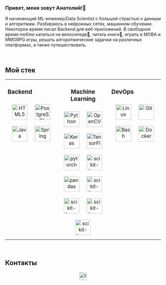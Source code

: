 ### <div align="justify">Привет, меня зовут Анатолий!👋</div>
  

Я начинающий ML-инженер/Data Scientist с большой страстью к данным и алгоритмам. Разбираюсь в нейронных сетях, машинном обучении. Некоторое время писал Backend для веб-приложений. В свободное время люблю кататься на велосипеде🚴, читать книги📖, играть в MOBA и MMORPG игры, решать алгоритмические задачки на различных платформах, а также путешествовать.  
  

<br/>  


## Мой стек  
<table><tr><td valign="top" width="33%">



### Backend  
<div align="center">  
<a href="https://en.wikipedia.org/wiki/HTML5" target="_blank"><img style="margin: 10px" src="https://profilinator.rishav.dev/skills-assets/html5-original-wordmark.svg" alt="HTML5" height="50" /></a>  
<a href="https://www.postgresql.org/" target="_blank"><img style="margin: 10px" src="https://profilinator.rishav.dev/skills-assets/postgresql-original-wordmark.svg" alt="PostgreSQL" height="50" /></a>  
<a href="https://www.java.com/" target="_blank"><img style="margin: 10px" src="https://profilinator.rishav.dev/skills-assets/java-original-wordmark.svg" alt="Java" height="50" /></a>  
<a href="https://docs.spring.io/spring-framework/docs/3.0.x/reference/expressions.html#:~:text=The%20Spring%20Expression%20Language%20(SpEL,and%20basic%20string%20templating%20functionality." target="_blank"><img style="margin: 10px" src="https://profilinator.rishav.dev/skills-assets/springio-icon.svg" alt="Spring" height="50" /></a>  
</div>  

![]()  


</td><td valign="top" width="33%" align="center">



### Machine Learning  
<div align="center">  
<a href="https://www.python.org/" target="_blank"><img style="margin: 10px" src="https://profilinator.rishav.dev/skills-assets/python-original.svg" alt="Python" height="50" /></a>  
<a href="https://opencv.org/" target="_blank"><img style="margin: 10px" src="https://profilinator.rishav.dev/skills-assets/opencv-icon.svg" alt="OpenCV" height="50" /></a>  
<a href="https://keras.io/" target="_blank"><img style="margin: 10px" src="https://profilinator.rishav.dev/skills-assets/keras.png" alt="Keras" height="50" /></a>  
<a href="https://www.tensorflow.org/" target="_blank"><img style="margin: 10px" src="https://profilinator.rishav.dev/skills-assets/tensorflow-icon.svg" alt="TensorFlow" height="50" /></a>  
<a href="https://pytorch.org/" target="_blank"><img style="margin: 10px" src="https://profilinator.rishav.dev/skills-assets/pytorch-icon.svg" alt="pytorch" height="50" /></a>
<a href="https://scikit-learn.org/" target="_blank"><img style="margin: 10px" src="https://datastart.ru/blog/assets/uploads/cXhLkkaDc7xyZkbRtPHv2RhGRWIFCuhN.jpg" alt="scikit-learn" height="50" /></a>
<a href="https://pandas.pydata.org/" target="_blank"><img style="margin: 10px" src="https://encrypted-tbn0.gstatic.com/images?q=tbn:ANd9GcRSu9xFbA6COOd9Wq-koFEoAFD7wpFgbvdz6Q&s" alt="pandas" height="50" /></a>
<a href="https://numpy.org/" target="_blank"><img style="margin: 10px" src="https://avatars.githubusercontent.com/u/288276?s=280&v=4" alt="scikit-learn" height="50" /></a>
<a href="https://scipy.org/" target="_blank"><img style="margin: 10px" src="https://encrypted-tbn0.gstatic.com/images?q=tbn:ANd9GcTGnfhZwoeVtV8kGJjOCAyuBBLEWWpC7OFiqQ&s" alt="scikit-learn" height="50" /></a>
<a href="https://huggingface.co/" target="_blank"><img style="margin: 10px" src="https://encrypted-tbn0.gstatic.com/images?q=tbn:ANd9GcTbV0nsS-UXj2CFrm4REkgNl0D3o7Oa5SGIdQ&s" alt="scikit-learn" height="50" /></a>
<a href="https://www.llamaindex.ai/" target="_blank"><img style="margin: 10px" src="https://encrypted-tbn0.gstatic.com/images?q=tbn:ANd9GcStMP8S3VbNCqOQd7QQQcbvC_FLa1HlftCiJw&s" alt="scikit-learn" height="50" /></a>
</div>

</td><td valign="top" width="33%">



### DevOps  
<div align="center">  
<a href="https://www.linux.org/" target="_blank"><img style="margin: 10px" src="https://profilinator.rishav.dev/skills-assets/linux-original.svg" alt="Linux" height="50" /></a>  
<a href="https://github.com/" target="_blank"><img style="margin: 10px" src="https://profilinator.rishav.dev/skills-assets/git-scm-icon.svg" alt="Git" height="50" /></a>  
<a href="https://www.gnu.org/software/bash/" target="_blank"><img style="margin: 10px" src="https://profilinator.rishav.dev/skills-assets/gnu_bash-icon.svg" alt="Bash" height="50" /></a>  
<a href="https://www.docker.com/" target="_blank"><img style="margin: 10px" src="https://profilinator.rishav.dev/skills-assets/docker-original-wordmark.svg" alt="Docker" height="50" /></a>  
</div>

</td></tr></table>  

<br/>  


## Контакты  
<div align="center">
<a href="https://t.me/Lipton3452" target="_blank">
    <img src="https://img.shields.io/static/v1?message=Telegram&logo=telegram&label=&color=2CA5E0&logoColor=white&labelColor=&style=for-the-badge" height="25" alt="telegram logo"  />
</a>
</div>  
  
